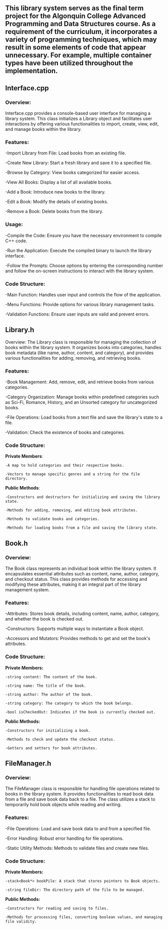 ## This library system serves as the final term project for the Algonquin College Advanced Programming and Data Structures course. As a requirement of the curriculum, it incorporates a variety of programming techniques, which may result in some elements of code that appear unnecessary. For example, multiple container types have been utilized throughout the implementation.
## Interface.cpp
### Overview:
Interface.cpp provides a console-based user interface for managing a library system. This class initializes a Library object and facilitates user interactions by offering various functionalities to import, create, view, edit, and manage books within the library.
### Features:
  -Import Library from File: Load books from an existing file.
  
  -Create New Library: Start a fresh library and save it to a specified file.
  
  -Browse by Category: View books categorized for easier access.
  
  -View All Books: Display a list of all available books.
  
  -Add a Book: Introduce new books to the library.
  
  -Edit a Book: Modify the details of existing books.
  
  -Remove a Book: Delete books from the library.
### Usage:
  -Compile the Code: Ensure you have the necessary environment to compile C++ code.
  
  -Run the Application: Execute the compiled binary to launch the library interface.
  
  -Follow the Prompts: Choose options by entering the corresponding number and follow the on-screen instructions to interact with the library system.

### Code Structure:
  -Main Function: Handles user input and controls the flow of the application.
  
  -Menu Functions: Provide options for various library management tasks.
  
  -Validation Functions: Ensure user inputs are valid and prevent errors.
## Library.h
Overview:
The Library class is responsible for managing the collection of books within the library system. It organizes books into categories, handles book metadata (like name, author, content, and category), and provides various functionalities for adding, removing, and retrieving books.

### Features:
  -Book Management: Add, remove, edit, and retrieve books from various categories.
  
  -Category Organization: Manage books within predefined categories such as Sci-Fi, Romance, History, and an Unsorted category for uncategorized books.
  
  -File Operations: Load books from a text file and save the library's state to a file.
  
  -Validation: Check the existence of books and categories.
### Code Structure:
  **Private Members**:
  
    -A map to hold categories and their respective books.
    
    -Vectors to manage specific genres and a string for the file directory.
  **Public Methods**:
  
    -Constructors and destructors for initializing and saving the library state.
    
    -Methods for adding, removing, and editing book attributes.
    
    -Methods to validate books and categories.
    
    -Methods for loading books from a file and saving the library state.
## Book.h
### Overview:
The Book class represents an individual book within the library system. It encapsulates essential attributes such as content, name, author, category, and checkout status. This class provides methods for accessing and modifying these attributes, making it an integral part of the library management system.
### Features:
  -Attributes: Stores book details, including content, name, author, category, and whether the book is checked out.
  
  -Constructors: Supports multiple ways to instantiate a Book object.
  
  -Accessors and Mutators: Provides methods to get and set the book's attributes.
### Code Structure:
  **Private Members:**
  
    -string content: The content of the book.
    
    -string name: The title of the book.
    
    -string author: The author of the book.
    
    -string category: The category to which the book belongs.
    
    -bool isCheckedOut: Indicates if the book is currently checked out.
  **Public Methods:**
  
    -Constructors for initializing a book.
    
    -Methods to check and update the checkout status.
    
    -Getters and setters for book attributes.
## FileManager.h
### Overview:
The FileManager class is responsible for handling file operations related to books in the library system. It provides functionalities to read book data from a file and save book data back to a file. The class utilizes a stack to temporarily hold book objects while reading and writing.
### Features:
  -File Operations: Load and save book data to and from a specified file.
  
  -Error Handling: Robust error handling for file operations.
  
  -Static Utility Methods: Methods to validate files and create new files.
### Code Structure:
  **Private Members:**
  
    -stack<Book*> bookPile: A stack that stores pointers to Book objects.
    
    -string fileDir: The directory path of the file to be managed.
  **Public Methods:**
  
    -Constructors for reading and saving to files.
    
    -Methods for processing files, converting boolean values, and managing file validity.
